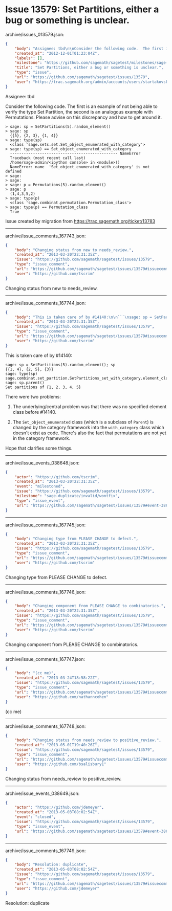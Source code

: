 # Issue 13579: Set Partitions, either a bug or something is unclear.

archive/issues_013579.json:
```json
{
    "body": "Assignee: tbd\n\nConsider the following code.  The first is an example of not being able to verify the type Set Partition, the second is an analogous example with Permutations.  Please advise on this discrepancy and how to get around it.\n\n    > sage: sp = SetPartitions(5).random_element()\n    > sage: sp\n      {{5}, {2, 3}, {1, 4}}\n    > sage: type(sp)\n      <class 'sage.sets.set.Set_object_enumerated_with_category'>\n    > sage: type(sp) == Set_object_enumerated_with_category\n      ----------------------------------------------- NameError                             \n      Traceback (most recent call last)\n      /home/sage-admin/<ipython console> in <module>()\n      NameError: name  'Set_object_enumerated_with_category' is not defined\n    > sage:\n    > sage:\n    > sage: p = Permutations(5).random_element()\n    > sage: p\n      (1,4,3,5,2)\n    > sage: type(p)\n      <class 'sage.combinat.permutation.Permutation_class'>\n    > sage: type(p) == Permutation_class  \n      True\n\nIssue created by migration from https://trac.sagemath.org/ticket/13783\n\n",
    "created_at": "2012-12-01T01:23:04Z",
    "labels": [],
    "milestone": "https://github.com/sagemath/sagetest/milestones/sage-duplicate/invalid/wontfix",
    "title": "Set Partitions, either a bug or something is unclear.",
    "type": "issue",
    "url": "https://github.com/sagemath/sagetest/issues/13579",
    "user": "https://trac.sagemath.org/admin/accounts/users/startakovsky"
}
```
Assignee: tbd

Consider the following code.  The first is an example of not being able to verify the type Set Partition, the second is an analogous example with Permutations.  Please advise on this discrepancy and how to get around it.

    > sage: sp = SetPartitions(5).random_element()
    > sage: sp
      {{5}, {2, 3}, {1, 4}}
    > sage: type(sp)
      <class 'sage.sets.set.Set_object_enumerated_with_category'>
    > sage: type(sp) == Set_object_enumerated_with_category
      ----------------------------------------------- NameError                             
      Traceback (most recent call last)
      /home/sage-admin/<ipython console> in <module>()
      NameError: name  'Set_object_enumerated_with_category' is not defined
    > sage:
    > sage:
    > sage: p = Permutations(5).random_element()
    > sage: p
      (1,4,3,5,2)
    > sage: type(p)
      <class 'sage.combinat.permutation.Permutation_class'>
    > sage: type(p) == Permutation_class  
      True

Issue created by migration from https://trac.sagemath.org/ticket/13783





---

archive/issue_comments_167743.json:
```json
{
    "body": "Changing status from new to needs_review.",
    "created_at": "2013-03-20T22:31:35Z",
    "issue": "https://github.com/sagemath/sagetest/issues/13579",
    "type": "issue_comment",
    "url": "https://github.com/sagemath/sagetest/issues/13579#issuecomment-167743",
    "user": "https://github.com/tscrim"
}
```

Changing status from new to needs_review.



---

archive/issue_comments_167744.json:
```json
{
    "body": "This is taken care of by #14140:\n\n```\nsage: sp = SetPartitions(5).random_element(); sp\n{{1, 4}, {2, 5}, {3}}\nsage: type(sp)\nsage.combinat.set_partition.SetPartitions_set_with_category.element_class\nsage: sp.parent()\nSet partitions of {1, 2, 3, 4, 5}\n```\n\n\nThere were two problems:\n\n1. The underlying/central problem was that there was no specified element class before #14140.\n\n2. The `Set_object_enumerated` class (which is a subclass of `Parent`) is changed by the category framework into the `with_category` class which doesn't exist as code. There's also the fact that permutations are not yet in the category framework.\n\nHope that clarifies some things.",
    "created_at": "2013-03-20T22:31:35Z",
    "issue": "https://github.com/sagemath/sagetest/issues/13579",
    "type": "issue_comment",
    "url": "https://github.com/sagemath/sagetest/issues/13579#issuecomment-167744",
    "user": "https://github.com/tscrim"
}
```

This is taken care of by #14140:

```
sage: sp = SetPartitions(5).random_element(); sp
{{1, 4}, {2, 5}, {3}}
sage: type(sp)
sage.combinat.set_partition.SetPartitions_set_with_category.element_class
sage: sp.parent()
Set partitions of {1, 2, 3, 4, 5}
```


There were two problems:

1. The underlying/central problem was that there was no specified element class before #14140.

2. The `Set_object_enumerated` class (which is a subclass of `Parent`) is changed by the category framework into the `with_category` class which doesn't exist as code. There's also the fact that permutations are not yet in the category framework.

Hope that clarifies some things.



---

archive/issue_events_038648.json:
```json
{
    "actor": "https://github.com/tscrim",
    "created_at": "2013-03-20T22:31:35Z",
    "event": "milestoned",
    "issue": "https://github.com/sagemath/sagetest/issues/13579",
    "milestone": "sage-duplicate/invalid/wontfix",
    "type": "issue_event",
    "url": "https://github.com/sagemath/sagetest/issues/13579#event-38648"
}
```



---

archive/issue_comments_167745.json:
```json
{
    "body": "Changing type from PLEASE CHANGE to defect.",
    "created_at": "2013-03-20T22:31:35Z",
    "issue": "https://github.com/sagemath/sagetest/issues/13579",
    "type": "issue_comment",
    "url": "https://github.com/sagemath/sagetest/issues/13579#issuecomment-167745",
    "user": "https://github.com/tscrim"
}
```

Changing type from PLEASE CHANGE to defect.



---

archive/issue_comments_167746.json:
```json
{
    "body": "Changing component from PLEASE CHANGE to combinatorics.",
    "created_at": "2013-03-20T22:31:35Z",
    "issue": "https://github.com/sagemath/sagetest/issues/13579",
    "type": "issue_comment",
    "url": "https://github.com/sagemath/sagetest/issues/13579#issuecomment-167746",
    "user": "https://github.com/tscrim"
}
```

Changing component from PLEASE CHANGE to combinatorics.



---

archive/issue_comments_167747.json:
```json
{
    "body": "(cc me)",
    "created_at": "2013-03-24T18:58:22Z",
    "issue": "https://github.com/sagemath/sagetest/issues/13579",
    "type": "issue_comment",
    "url": "https://github.com/sagemath/sagetest/issues/13579#issuecomment-167747",
    "user": "https://github.com/nathanncohen"
}
```

(cc me)



---

archive/issue_comments_167748.json:
```json
{
    "body": "Changing status from needs_review to positive_review.",
    "created_at": "2013-05-01T19:40:26Z",
    "issue": "https://github.com/sagemath/sagetest/issues/13579",
    "type": "issue_comment",
    "url": "https://github.com/sagemath/sagetest/issues/13579#issuecomment-167748",
    "user": "https://github.com/bsalisbury1"
}
```

Changing status from needs_review to positive_review.



---

archive/issue_events_038649.json:
```json
{
    "actor": "https://github.com/jdemeyer",
    "created_at": "2013-05-03T08:02:54Z",
    "event": "closed",
    "issue": "https://github.com/sagemath/sagetest/issues/13579",
    "type": "issue_event",
    "url": "https://github.com/sagemath/sagetest/issues/13579#event-38649"
}
```



---

archive/issue_comments_167749.json:
```json
{
    "body": "Resolution: duplicate",
    "created_at": "2013-05-03T08:02:54Z",
    "issue": "https://github.com/sagemath/sagetest/issues/13579",
    "type": "issue_comment",
    "url": "https://github.com/sagemath/sagetest/issues/13579#issuecomment-167749",
    "user": "https://github.com/jdemeyer"
}
```

Resolution: duplicate
